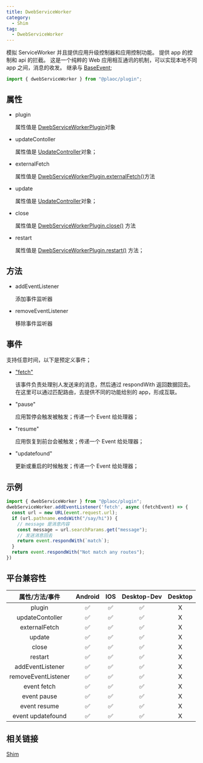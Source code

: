 ```yaml
---
title: DwebServiceWorker
category:
  - Shim
tag:
  - DwebServiceWorker
---
```


模拟 ServiceWorker 并且提供应用升级控制器和应用控制功能。
提供 app 的控制和 api 的拦截。
这是一个纯粹的 Web 应用相互通讯的机制，可以实现本地不同 app 之间，消息的收发。
继承与 [BaseEvent](../../interface/base-event/index.md);

```js
import { dwebServiceWorker } from "@plaoc/plugin";
```

## 属性

  - plugin

    属性值是 [DwebServiceWorkerPlugin](../../plugin/dweb-service-worker/index.md)对象

  - updateContoller

    属性值是 [UpdateController](../../interface/update-controller/index.md)对象；

  - externalFetch

    属性值是 [DwebServiceWorkerPlugin.externalFetch()](../../plugin/dweb-service-worker/external-fetch.md)方法


  - update

    属性值是 [UpdateController](../../interface/update-controller/index.md)对象；

  - close

    属性值是 [DwebServiceWorkerPlugin.close()](../../plugin/dweb-service-worker/close.md) 方法

  - restart

    属性值是 [DwebServiceWorkerPlugin.restart()](../../plugin/dweb-service-worker/restart.md) 方法；

## 方法

  - addEventListener

    添加事件监听器

  - removeEventListener

    移除事件监听器

## 事件

  支持任意时间，以下是预定义事件；

  - ["fetch"](./event-fetch.md)

    该事件负责处理别人发送来的消息，然后通过 respondWith 返回数据回去。
    在这里可以通过匹配路由，去提供不同的功能给别的 app，形成互联。

  
  - "pause"

    应用暂停会触发被触发；传递一个 Event 给处理器；

  - "resume"

    应用恢复到前台会被触发；传递一个 Event 给处理器；

  - "updatefound"

    更新或重启的时候触发；传递一个 Event 给处理器；

## 示例
```js
import { dwebServiceWorker } from "@plaoc/plugin";
dwebServiceWorker.addEventListener('fetch', async (fetchEvent) => {
  const url = new URL(event.request.url);
  if (url.pathname.endsWith("/say/hi")) {
    // message 是消息内容
    const message = url.searchParams.get("message");
    // 发送消息回去
    return event.respondWith(`match`);
  }
  return event.respondWith("Not match any routes");
}) 
```

## 平台兼容性

| 属性/方法/事件        | Android | IOS | Desktop-Dev | Desktop |
|:-------------------:|:-------:|:---:|:-----------:|:-------:|
| plugin              | ✅      | ✅  | ✅          | X       |
| updateContoller     | ✅      | ✅  | ✅          | X       |
| externalFetch       | ✅      | ✅  | ✅          | X       |
| update              | ✅      | ✅  | ✅          | X       |
| close               | ✅      | ✅  | ✅          | X       |
| restart             | ✅      | ✅  | ✅          | X       |
| addEventListener    | ✅      | ✅  | ✅          | X       |
| removeEventListener | ✅      | ✅  | ✅          | X       |
| event fetch         | ✅      | ✅  | ✅          | X       |
| event pause         | ✅      | ✅  | ✅          | X       |
| event resume        | ✅      | ✅  | ✅          | X       |
| event updatefound   | ✅      | ✅  | ✅          | X       |

## 相关链接

[Shim](../index.md)


